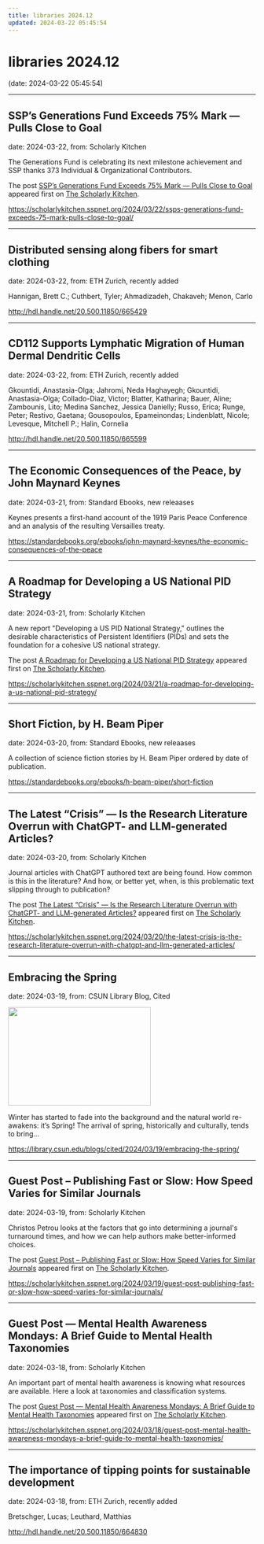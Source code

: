 ```yaml
---
title: libraries 2024.12
updated: 2024-03-22 05:45:54
---
```


# libraries 2024.12

(date: 2024-03-22 05:45:54)

---

## SSP’s Generations Fund Exceeds 75% Mark — Pulls Close to Goal

date: 2024-03-22, from: Scholarly Kitchen

<p>The Generations Fund is celebrating its next milestone achievement and SSP thanks 373 Individual &#038; Organizational Contributors.</p>
<p>The post <a href="https://scholarlykitchen.sspnet.org/2024/03/22/ssps-generations-fund-exceeds-75-mark-pulls-close-to-goal/">SSP’s Generations Fund Exceeds 75% Mark &#8212; Pulls Close to Goal</a> appeared first on <a href="https://scholarlykitchen.sspnet.org">The Scholarly Kitchen</a>.</p>
 

<https://scholarlykitchen.sspnet.org/2024/03/22/ssps-generations-fund-exceeds-75-mark-pulls-close-to-goal/>

---

## Distributed sensing along fibers for smart clothing

date: 2024-03-22, from: ETH Zurich, recently added

Hannigan, Brett C.; Cuthbert, Tyler; Ahmadizadeh, Chakaveh; Menon, Carlo 

<http://hdl.handle.net/20.500.11850/665429>

---

## CD112 Supports Lymphatic  Migration of Human Dermal Dendritic Cells

date: 2024-03-22, from: ETH Zurich, recently added

Gkountidi, Anastasia-Olga; Jahromi, Neda Haghayegh; Gkountidi, Anastasia-Olga; Collado-Diaz, Victor; Blatter, Katharina; Bauer, Aline; Zambounis, Lito; Medina Sanchez, Jessica Danielly; Russo, Erica; Runge, Peter; Restivo, Gaetana; Gousopoulos, Epameinondas; Lindenblatt, Nicole; Levesque, Mitchell P.; Halin, Cornelia 

<http://hdl.handle.net/20.500.11850/665599>

---

## The Economic Consequences of the Peace, by John Maynard Keynes

date: 2024-03-21, from: Standard Ebooks, new releaases

Keynes presents a first-hand account of the 1919 Paris Peace Conference and an analysis of the resulting Versailles treaty. 

<https://standardebooks.org/ebooks/john-maynard-keynes/the-economic-consequences-of-the-peace>

---

## A Roadmap for Developing a US National PID Strategy

date: 2024-03-21, from: Scholarly Kitchen

<p>A new report "Developing a US PID National Strategy," outlines the desirable characteristics of Persistent Identifiers (PIDs) and sets the foundation for a cohesive US national strategy.</p>
<p>The post <a href="https://scholarlykitchen.sspnet.org/2024/03/21/a-roadmap-for-developing-a-us-national-pid-strategy/">A Roadmap for Developing a US National PID Strategy</a> appeared first on <a href="https://scholarlykitchen.sspnet.org">The Scholarly Kitchen</a>.</p>
 

<https://scholarlykitchen.sspnet.org/2024/03/21/a-roadmap-for-developing-a-us-national-pid-strategy/>

---

## Short Fiction, by H. Beam Piper

date: 2024-03-20, from: Standard Ebooks, new releaases

A collection of science fiction stories by H. Beam Piper ordered by date of publication. 

<https://standardebooks.org/ebooks/h-beam-piper/short-fiction>

---

## The Latest “Crisis” — Is the Research Literature Overrun with ChatGPT- and LLM-generated Articles?

date: 2024-03-20, from: Scholarly Kitchen

<p>Journal articles with ChatGPT authored text are being found. How common is this in the literature? And how, or better yet, when, is this problematic text slipping through to publication?</p>
<p>The post <a href="https://scholarlykitchen.sspnet.org/2024/03/20/the-latest-crisis-is-the-research-literature-overrun-with-chatgpt-and-llm-generated-articles/">The Latest &#8220;Crisis&#8221; &#8212; Is the Research Literature Overrun with ChatGPT- and LLM-generated Articles?</a> appeared first on <a href="https://scholarlykitchen.sspnet.org">The Scholarly Kitchen</a>.</p>
 

<https://scholarlykitchen.sspnet.org/2024/03/20/the-latest-crisis-is-the-research-literature-overrun-with-chatgpt-and-llm-generated-articles/>

---

## Embracing the Spring

date: 2024-03-19, from: CSUN Library Blog, Cited

<div><img width="290" height="200" src="https://library.csun.edu/blogs/cited/wp-content/uploads/sites/4/2024/03/32754112564_db01d61fe4_w.jpg" class="attachment-medium size-medium wp-post-image" alt="" decoding="async" style="margin-bottom: 15px;" fetchpriority="high" /></div>Winter has started to fade into the background and the natural world re-awakens: it&#8217;s Spring! The arrival of spring, historically and culturally, tends to bring&#8230; 

<https://library.csun.edu/blogs/cited/2024/03/19/embracing-the-spring/>

---

## Guest Post – Publishing Fast or Slow: How Speed Varies for Similar Journals

date: 2024-03-19, from: Scholarly Kitchen

<p>Christos Petrou looks at the factors that go into determining a journal's turnaround times, and how we can help authors make better-informed choices.</p>
<p>The post <a href="https://scholarlykitchen.sspnet.org/2024/03/19/guest-post-publishing-fast-or-slow-how-speed-varies-for-similar-journals/">Guest Post – Publishing Fast or Slow: How Speed Varies for Similar Journals</a> appeared first on <a href="https://scholarlykitchen.sspnet.org">The Scholarly Kitchen</a>.</p>
 

<https://scholarlykitchen.sspnet.org/2024/03/19/guest-post-publishing-fast-or-slow-how-speed-varies-for-similar-journals/>

---

## Guest Post — Mental Health Awareness Mondays:  A Brief Guide to Mental Health Taxonomies

date: 2024-03-18, from: Scholarly Kitchen

<p>An important part of mental health awareness is knowing what resources are available. Here a look at taxonomies and classification systems.</p>
<p>The post <a href="https://scholarlykitchen.sspnet.org/2024/03/18/guest-post-mental-health-awareness-mondays-a-brief-guide-to-mental-health-taxonomies/">Guest Post &#8212; Mental Health Awareness Mondays:  A Brief Guide to Mental Health Taxonomies</a> appeared first on <a href="https://scholarlykitchen.sspnet.org">The Scholarly Kitchen</a>.</p>
 

<https://scholarlykitchen.sspnet.org/2024/03/18/guest-post-mental-health-awareness-mondays-a-brief-guide-to-mental-health-taxonomies/>

---

## The importance of tipping points for sustainable development

date: 2024-03-18, from: ETH Zurich, recently added

Bretschger, Lucas; Leuthard, Matthias 

<http://hdl.handle.net/20.500.11850/664830>

